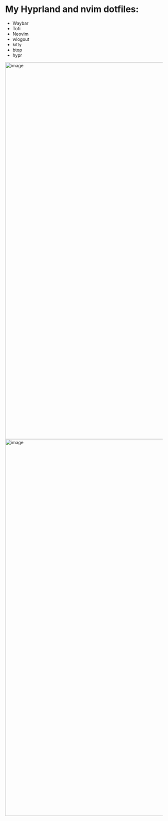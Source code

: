 # My Hyprland and nvim dotfiles:
- Waybar
- Tofi
- Neovim
- wlogout
- kitty
- btop
- hypr
<img width="1920" height="1200" alt="image" src="https://github.com/user-attachments/assets/9c5e9870-790c-4e0a-a624-b7e4edaf7af3" />

<img width="1920" height="1200" alt="image" src="https://github.com/user-attachments/assets/23f136fc-7291-4148-b672-d8712ceb93c8" />
